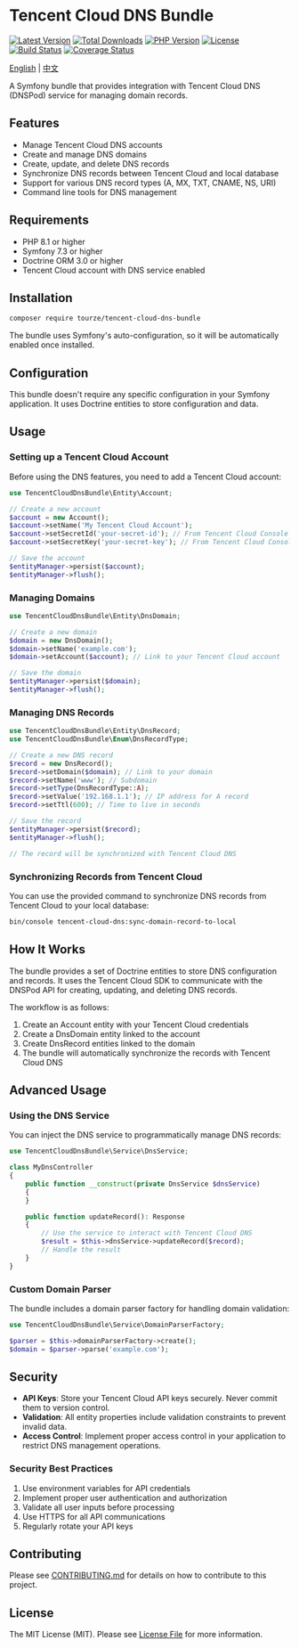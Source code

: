 # Tencent Cloud DNS Bundle

[![Latest Version](https://img.shields.io/packagist/v/tourze/tencent-cloud-dns-bundle.svg?style=flat-square)](https://packagist.org/packages/tourze/tencent-cloud-dns-bundle)
[![Total Downloads](https://img.shields.io/packagist/dt/tourze/tencent-cloud-dns-bundle.svg?style=flat-square)](https://packagist.org/packages/tourze/tencent-cloud-dns-bundle)
[![PHP Version](https://img.shields.io/packagist/php-v/tourze/tencent-cloud-dns-bundle.svg?style=flat-square)](https://packagist.org/packages/tourze/tencent-cloud-dns-bundle)
[![License](https://img.shields.io/packagist/l/tourze/tencent-cloud-dns-bundle.svg?style=flat-square)](https://packagist.org/packages/tourze/tencent-cloud-dns-bundle)
[![Build Status](https://img.shields.io/github/actions/workflow/status/tourze/php-monorepo/ci.yml?style=flat-square)](https://github.com/tourze/php-monorepo/actions)
[![Coverage Status](https://img.shields.io/codecov/c/github/tourze/php-monorepo.svg?style=flat-square)](https://codecov.io/gh/tourze/php-monorepo)

[English](README.md) | [中文](README.zh-CN.md)

A Symfony bundle that provides integration with Tencent Cloud DNS (DNSPod) service 
for managing domain records.

## Features

- Manage Tencent Cloud DNS accounts
- Create and manage DNS domains
- Create, update, and delete DNS records
- Synchronize DNS records between Tencent Cloud and local database
- Support for various DNS record types (A, MX, TXT, CNAME, NS, URI)
- Command line tools for DNS management

## Requirements

- PHP 8.1 or higher
- Symfony 7.3 or higher
- Doctrine ORM 3.0 or higher
- Tencent Cloud account with DNS service enabled

## Installation

```bash
composer require tourze/tencent-cloud-dns-bundle
```

The bundle uses Symfony's auto-configuration, so it will be automatically 
enabled once installed.

## Configuration

This bundle doesn't require any specific configuration in your Symfony 
application. It uses Doctrine entities to store configuration and data.

## Usage

### Setting up a Tencent Cloud Account

Before using the DNS features, you need to add a Tencent Cloud account:

```php
use TencentCloudDnsBundle\Entity\Account;

// Create a new account
$account = new Account();
$account->setName('My Tencent Cloud Account');
$account->setSecretId('your-secret-id'); // From Tencent Cloud Console
$account->setSecretKey('your-secret-key'); // From Tencent Cloud Console

// Save the account
$entityManager->persist($account);
$entityManager->flush();
```

### Managing Domains

```php
use TencentCloudDnsBundle\Entity\DnsDomain;

// Create a new domain
$domain = new DnsDomain();
$domain->setName('example.com');
$domain->setAccount($account); // Link to your Tencent Cloud account

// Save the domain
$entityManager->persist($domain);
$entityManager->flush();
```

### Managing DNS Records

```php
use TencentCloudDnsBundle\Entity\DnsRecord;
use TencentCloudDnsBundle\Enum\DnsRecordType;

// Create a new DNS record
$record = new DnsRecord();
$record->setDomain($domain); // Link to your domain
$record->setName('www'); // Subdomain
$record->setType(DnsRecordType::A);
$record->setValue('192.168.1.1'); // IP address for A record
$record->setTtl(600); // Time to live in seconds

// Save the record
$entityManager->persist($record);
$entityManager->flush();

// The record will be synchronized with Tencent Cloud DNS
```

### Synchronizing Records from Tencent Cloud

You can use the provided command to synchronize DNS records from Tencent Cloud to your local database:

```bash
bin/console tencent-cloud-dns:sync-domain-record-to-local
```

## How It Works

The bundle provides a set of Doctrine entities to store DNS configuration and 
records. It uses the Tencent Cloud SDK to communicate with the DNSPod API for 
creating, updating, and deleting DNS records.

The workflow is as follows:

1. Create an Account entity with your Tencent Cloud credentials
2. Create a DnsDomain entity linked to the account
3. Create DnsRecord entities linked to the domain
4. The bundle will automatically synchronize the records with Tencent Cloud DNS

## Advanced Usage

### Using the DNS Service

You can inject the DNS service to programmatically manage DNS records:

```php
use TencentCloudDnsBundle\Service\DnsService;

class MyDnsController
{
    public function __construct(private DnsService $dnsService)
    {
    }

    public function updateRecord(): Response
    {
        // Use the service to interact with Tencent Cloud DNS
        $result = $this->dnsService->updateRecord($record);
        // Handle the result
    }
}
```

### Custom Domain Parser

The bundle includes a domain parser factory for handling domain validation:

```php
use TencentCloudDnsBundle\Service\DomainParserFactory;

$parser = $this->domainParserFactory->create();
$domain = $parser->parse('example.com');
```

## Security

- **API Keys**: Store your Tencent Cloud API keys securely. Never commit 
  them to version control.
- **Validation**: All entity properties include validation constraints to 
  prevent invalid data.
- **Access Control**: Implement proper access control in your application 
  to restrict DNS management operations.

### Security Best Practices

1. Use environment variables for API credentials
2. Implement proper user authentication and authorization
3. Validate all user inputs before processing
4. Use HTTPS for all API communications
5. Regularly rotate your API keys

## Contributing

Please see [CONTRIBUTING.md](CONTRIBUTING.md) for details on how to contribute to this project.

## License

The MIT License (MIT). Please see [License File](LICENSE) for more information.
